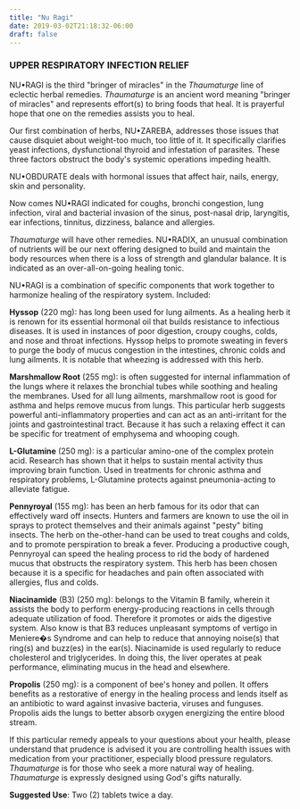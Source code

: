 ```yaml
---
title: "Nu Ragi"
date: 2019-03-02T21:18:32-06:00
draft: false
---
```


### UPPER RESPIRATORY INFECTION RELIEF

NU•RAGI is the third "bringer of miracles" in the <cite>Thaumaturge</cite> line of eclectic herbal remedies. <cite>Thaumaturge</cite> is an ancient word meaning "bringer of miracles" and represents effort(s) to bring foods that heal. It is prayerful hope that one on the remedies assists you to heal.

Our first combination of herbs, NU•ZAREBA, addresses those issues that cause disquiet about weight-too much, too little of it. It specifically clarifies yeast infections, dysfunctional thyroid and infestation of parasites. These three factors obstruct the body's systemic operations impeding health.

NU•OBDURATE deals with hormonal issues that affect hair, nails, energy, skin and personality.

Now comes NU•RAGI indicated for coughs, bronchi congestion, lung infection, viral and bacterial invasion of the sinus, post-nasal drip, laryngitis, ear infections, tinnitus, dizziness, balance and allergies.

<cite>Thaumaturge</cite> will have other remedies. NU•RADIX, an unusual combination of nutrients will be our next offering designed to build and maintain the body resources when there is a loss of strength and glandular balance. It is indicated as an over-all-on-going healing tonic.

NU•RAGI is a combination of specific components that work together to harmonize healing of the respiratory system. Included:

**Hyssop** (220 mg): has long been used for lung ailments. As a healing herb it is renown for its essential hormonal oil that builds resistance to infectious diseases. It is used in instances of poor digestion, croupy coughs, colds, and nose and throat infections. Hyssop helps to promote sweating in fevers to purge the body of mucus congestion in the intestines, chronic colds and lung ailments. It is notable that wheezing is addressed with this herb.

**Marshmallow Root** (255 mg): is often suggested for internal inflammation of the lungs where it relaxes the bronchial tubes while soothing and healing the membranes. Used for all lung ailments, marshmallow root is good for asthma and helps remove mucus from lungs. This particular herb suggests powerful anti-inflammatory properties and can act as an anti-irritant for the joints and gastrointestinal tract. Because it has such a relaxing effect it can be specific for treatment of emphysema and whooping cough.

**L-Glutamine** (250 mg): is a particular amino-one of the complex protein acid. Research has shown that it helps to sustain mental activity thus improving brain function. Used in treatments for chronic asthma and respiratory problems, L-Glutamine protects against pneumonia-acting to alleviate fatigue.

**Pennyroyal** (155 mg): has been an herb famous for its odor that can effectively ward off insects. Hunters and farmers are known to use the oil in sprays to protect themselves and their animals against "pesty" biting insects. The herb on the-other-hand can be used to treat coughs and colds, and to promote perspiration to break a fever. Producing a productive cough, Pennyroyal can speed the healing process to rid the body of hardened mucus that obstructs the respiratory system. This herb has been chosen because it is a specific for headaches and pain often associated with allergies, flus and colds.

**Niacinamide** (B3) (250 mg): belongs to the Vitamin B family, wherein it assists the body to perform energy-producing reactions in cells through adequate utilization of food. Therefore it promotes or aids the digestive system. Also know is that B3 reduces unpleasant symptoms of vertigo in Meniere�s Syndrome and can help to reduce that annoying noise(s) that ring(s) and buzz(es) in the ear(s). Niacinamide is used regularly to reduce cholesterol and triglycerides. In doing this, the liver operates at peak performance, eliminating mucus in the head and elsewhere.

**Propolis** (250 mg): is a component of bee's honey and pollen. It offers benefits as a restorative of energy in the healing process and lends itself as an antibiotic to ward against invasive bacteria, viruses and funguses. Propolis aids the lungs to better absorb oxygen energizing the entire blood stream.

If this particular remedy appeals to your questions about your health, please understand that prudence is advised it you are controlling health issues with medication from your practitioner, especially blood pressure regulators. <cite>Thaumaturge</cite> is for those who seek a more natural way of healing. <cite>Thaumaturge</cite> is expressly designed using God's gifts naturally.

**Suggested Use**: Two (2) tablets twice a day.

